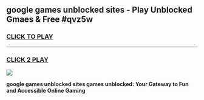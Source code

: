 
## google games unblocked sites - Play Unblocked Gmaes & Free #qvz5w
<h3>
<a href="https://news.freeplayer.one?title=google_games_unblocked_sites&ref=03M">CLICK TO PLAY</a></h3>
<hr>

<h3>
<a href="https://news.freeplayer.one?title=google_games_unblocked_sites&ref=03M">CLICK 2 PLAY</a>
  
</h3>

<a href="https://news.freeplayer.one?title=google_games_unblocked_sites&ref=03M"><img src="https://clearcache.store/games.png"></a>


**google games unblocked sites games unblocked: Your Gateway to Fun and Accessible Online Gaming**
